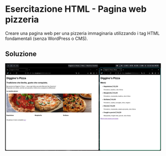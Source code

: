 # Esercitazione HTML - Pagina web pizzeria

Creare una pagina web per una pizzeria immaginaria utilizzando i tag HTML fondamentali (senza WordPress o CMS).

## Soluzione

![screenshot](screenshot.png)
